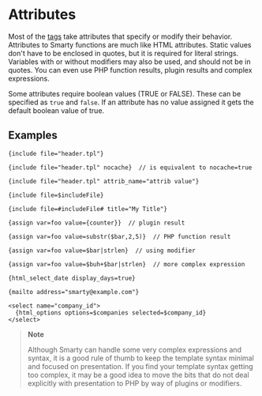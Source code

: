 # Attributes

Most of the [tags](./language-syntax-tags.md) take attributes that
specify or modify their behavior. Attributes to Smarty functions are
much like HTML attributes. Static values don't have to be enclosed in
quotes, but it is required for literal strings. Variables with or
without modifiers may also be used, and should not be in quotes. You can
even use PHP function results, plugin results and complex expressions.

Some attributes require boolean values (TRUE or FALSE). These can be
specified as `true` and `false`. If an attribute has no value assigned
it gets the default boolean value of true.

## Examples
```smarty
{include file="header.tpl"}

{include file="header.tpl" nocache}  // is equivalent to nocache=true

{include file="header.tpl" attrib_name="attrib value"}

{include file=$includeFile}

{include file=#includeFile# title="My Title"}

{assign var=foo value={counter}}  // plugin result

{assign var=foo value=substr($bar,2,5)}  // PHP function result

{assign var=foo value=$bar|strlen}  // using modifier

{assign var=foo value=$buh+$bar|strlen}  // more complex expression

{html_select_date display_days=true}

{mailto address="smarty@example.com"}

<select name="company_id">
  {html_options options=$companies selected=$company_id}
</select>
```
      
> **Note**
>
> Although Smarty can handle some very complex expressions and syntax,
> it is a good rule of thumb to keep the template syntax minimal and
> focused on presentation. If you find your template syntax getting too
> complex, it may be a good idea to move the bits that do not deal
> explicitly with presentation to PHP by way of plugins or modifiers.
